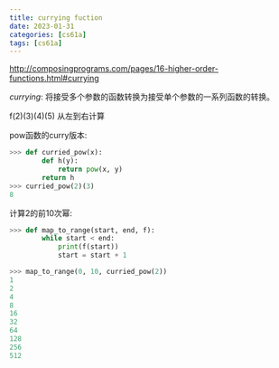 ```yaml
---
title: currying fuction
date: 2023-01-31 
categories: [cs61a]
tags: [cs61a]
---
```


<http://composingprograms.com/pages/16-higher-order-functions.html#currying>

*currying*: 将接受多个参数的函数转换为接受单个参数的一系列函数的转换。

f(2)(3)(4)(5) 从左到右计算

pow函数的curry版本:
```python
>>> def curried_pow(x):
        def h(y):
            return pow(x, y)
        return h
>>> curried_pow(2)(3)
8
```

计算2的前10次幂:
```python
>>> def map_to_range(start, end, f):
        while start < end:
            print(f(start))
            start = start + 1

>>> map_to_range(0, 10, curried_pow(2))
1
2
4
8
16
32
64
128
256
512
```
